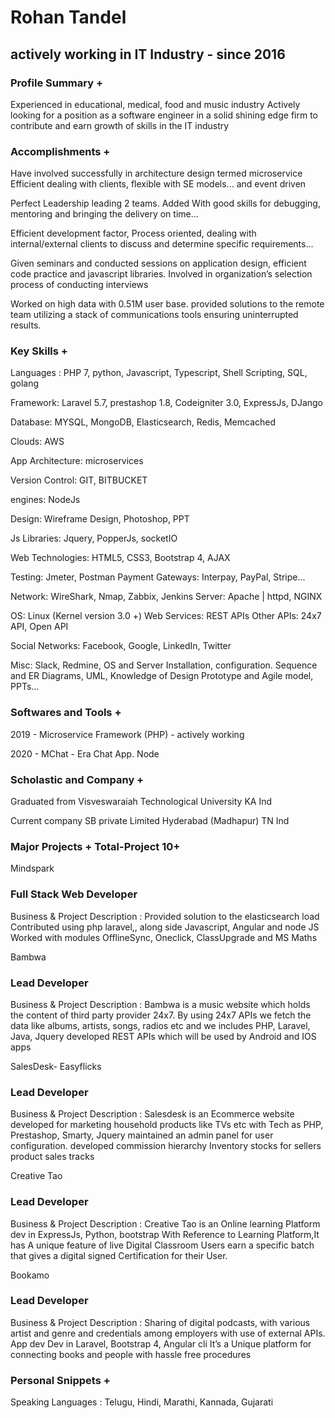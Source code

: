 # Rohan Tandel
## actively working in IT Industry - since 2016

### Profile Summary +
Experienced in educational, medical, food and music industry Actively looking for a position as a software engineer in a solid shining edge firm to contribute and earn growth of skills in the IT industry

### Accomplishments + 
Have involved successfully in architecture design termed microservice Efficient dealing with clients, flexible with SE models...  and event driven 

Perfect Leadership leading 2 teams. Added With good skills for debugging, mentoring and bringing the delivery on time...

Efficient development factor, Process oriented, dealing with internal/external clients to discuss and determine specific requirements...

Given seminars and conducted sessions on application design, efficient code practice and javascript libraries.  Involved  in organization’s selection process of conducting interviews

Worked on high data  with 0.51M user base. provided solutions to the remote team utilizing a stack of communications tools  ensuring uninterrupted results.

### Key Skills +
Languages : PHP 7, python, Javascript, Typescript, Shell Scripting, SQL, golang

Framework: Laravel 5.7, prestashop 1.8, Codeigniter 3.0, ExpressJs, DJango

Database: MYSQL, MongoDB, Elasticsearch, Redis, Memcached

Clouds: AWS

App Architecture: microservices 

Version Control: GIT, BITBUCKET    

engines: NodeJs

Design: Wireframe Design, Photoshop, PPT

Js Libraries: Jquery, PopperJs, socketIO 

Web Technologies: HTML5, CSS3, Bootstrap 4, AJAX

Testing: Jmeter, Postman Payment Gateways: Interpay, PayPal, Stripe...

Network: WireShark, Nmap, Zabbix, Jenkins     Server: Apache | httpd, NGINX 

OS: Linux  (Kernel version 3.0 +)  Web Services: REST APIs  Other APIs: 24x7 API, Open API

Social Networks: Facebook, Google, LinkedIn, Twitter

Misc: Slack, Redmine, OS and Server Installation, configuration. Sequence
and ER Diagrams, UML, Knowledge of Design Prototype and Agile model, PPTs…



### Softwares and Tools + 
2019 - Microservice Framework (PHP) - actively working

2020 - MChat - Era Chat App. Node


### Scholastic and Company + 

Graduated from Visveswaraiah Technological University KA Ind

Current company SB private Limited Hyderabad (Madhapur) TN Ind


### Major Projects +								Total-Project 10+ 


Mindspark
### Full Stack Web Developer
Business & Project Description :
Provided solution to the elasticsearch load
Contributed using php laravel,, along side Javascript, Angular and node JS
Worked with modules OfflineSync, Oneclick, ClassUpgrade and MS Maths

Bambwa
### Lead Developer
Business & Project Description :
Bambwa is a music website which holds the content of third party provider
24x7. By using 24x7 APIs we fetch the data like albums, artists, songs, radios etc and we includes PHP, Laravel, Java, Jquery
developed REST APIs which will be used by Android and IOS apps

SalesDesk- Easyflicks
### Lead Developer
Business & Project Description :
Salesdesk is an Ecommerce website developed for marketing household products like TVs etc with Tech as PHP, Prestashop, Smarty, Jquery
maintained an admin panel for user configuration. developed commission hierarchy
Inventory stocks for sellers product sales tracks

Creative Tao
### Lead Developer
Business & Project Description :
Creative Tao is an Online learning Platform dev in ExpressJs, Python, bootstrap
With Reference to Learning Platform,It has A unique feature of live Digital Classroom
Users earn a specific batch that gives a digital signed Certification for their User.

Bookamo 
### Lead Developer
Business & Project Description :
Sharing of digital podcasts, with various artist and genre and credentials  among
employers with use of external APIs. App dev Dev in Laravel, Bootstrap 4, Angular cli
It’s a Unique platform for connecting books and people with hassle free procedures



### Personal Snippets +
Speaking Languages	:	Telugu, Hindi, Marathi, Kannada, Gujarati
